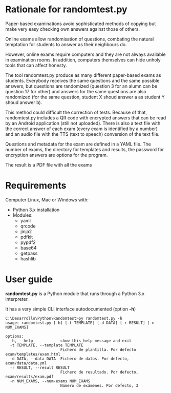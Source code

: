 # Rationale for randomtest.py

Paper-based examinations avoid sophisticated methods of copying but make very easy checking own answers against those of others.

Online exams allow randomisation of questions, combating the natural temptation for students to answer as their neighbours do.

However, online exams require computers and they are not always available in examination rooms. In addition, computers themselves can hide unholy tools that can affect honesty.

The tool randomtest.py produce as many different paper-based exams as students. Everybody receives the same questions and the same possible answers, but questions are randomized (question 3 for an alumn can be question 17 for other) and answers for the same questions are also randomized (for the same question, student X shoud answer a as student Y shoud answer b).

This method could difficult the correction of tests. Because of that, randomtest.py includes a QR code with encrypted answers that can be read by an Android application (still not uploaded). There is also a text file with the correct answer of each exam (every exam is identified by a number) and an audio file with the TTS (text to speech) conversion of the text file.

Questions and metadata for the exam are defined in a YAML file. The number of exams, the directory for templates and results, the password for encryption answers are options for the program.

The result is a PDF file with all the exams

# Requirements
Computer Linux, Mac or Windows with:
* Python 3.x installation
* Modules:
    * yaml
    * qrcode
    * jinja2
    * pdfkit
    * pypdf2
    * base64
    * getpass
    * hashlib

# User guide

**randomtest.py** is a Python module that runs through a Python 3.x interpreter.

It has a very simple CLI interface autodocumented (option **-h**)

```console
C:\Desarrollo\Python\Randomtest>py randomtest.py -h
usage: randomtest.py [-h] [-t TEMPLATE] [-d DATA] [-r RESULT] [-n NUM_EXAMS]

options:
  -h, --help            show this help message and exit
  -t TEMPLATE, --template TEMPLATE
                        Fichero de plantilla. Por defecto exam/templates/exam.html
  -d DATA, --data DATA  Fichero de datos. Por defecto, exam/data/data.yml
  -r RESULT, --result RESULT
                        Fichero de resultado. Por defecto, exam/results/exam.pdf
  -n NUM_EXAMS, --num-exams NUM_EXAMS
                        Número de exámenes. Por defecto, 3
```